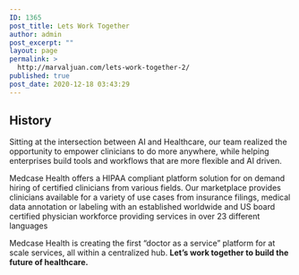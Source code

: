 ```yaml
---
ID: 1365
post_title: Lets Work Together
author: admin
post_excerpt: ""
layout: page
permalink: >
  http://marvaljuan.com/lets-work-together-2/
published: true
post_date: 2020-12-18 03:43:29
---
```

<h2>History</h2>		
		<p>Sitting at the intersection between AI and Healthcare, our team realized the opportunity to empower clinicians to do more anywhere, while helping enterprises build tools and workflows that are more flexible and AI driven.</p><p>Medcase Health offers a HIPAA compliant platform solution for on demand hiring of certified clinicians from various fields. Our marketplace provides clinicians available for a variety of use cases from insurance filings, medical data annotation or labeling with an established worldwide and US board certified physician workforce providing services in over 23 different languages</p><p>Medcase Health is creating the first “doctor as a service” platform for at scale services, all within a centralized hub. <strong>Let’s work together to build the future of healthcare.</strong></p>